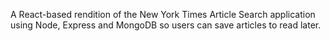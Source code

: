 A React-based rendition of the New York Times Article Search application using Node, Express and MongoDB so users can save articles to read later.
